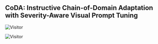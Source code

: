 ## CoDA: Instructive Chain-of-Domain Adaptation with Severity-Aware Visual Prompt Tuning 
![Visitor](https://visitor-count-badge.herokuapp.com/total.svg?repo_id=)

![Visitor](https://visitor-badge.glitch.me/badge?page_id=Cuzyoung.CoDA.readme)
